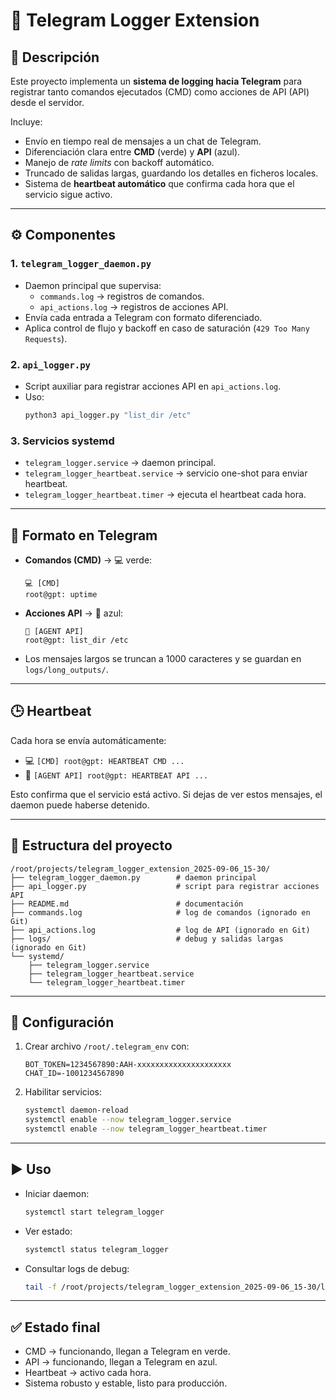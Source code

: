 # 📡 Telegram Logger Extension

## 📌 Descripción
Este proyecto implementa un **sistema de logging hacia Telegram** para registrar tanto comandos ejecutados (CMD) como acciones de API (API) desde el servidor.

Incluye:
- Envío en tiempo real de mensajes a un chat de Telegram.
- Diferenciación clara entre **CMD** (verde) y **API** (azul).
- Manejo de *rate limits* con backoff automático.
- Truncado de salidas largas, guardando los detalles en ficheros locales.
- Sistema de **heartbeat automático** que confirma cada hora que el servicio sigue activo.

---

## ⚙️ Componentes

### 1. `telegram_logger_daemon.py`
- Daemon principal que supervisa:
  - `commands.log` → registros de comandos.
  - `api_actions.log` → registros de acciones API.
- Envía cada entrada a Telegram con formato diferenciado.
- Aplica control de flujo y backoff en caso de saturación (`429 Too Many Requests`).

### 2. `api_logger.py`
- Script auxiliar para registrar acciones API en `api_actions.log`.
- Uso:
  ```bash
  python3 api_logger.py "list_dir /etc"
  ```

### 3. Servicios systemd
- `telegram_logger.service` → daemon principal.
- `telegram_logger_heartbeat.service` → servicio one-shot para enviar heartbeat.
- `telegram_logger_heartbeat.timer` → ejecuta el heartbeat cada hora.

---

## 🎨 Formato en Telegram

- **Comandos (CMD)** → 💻 verde:
  ```
  💻 [CMD]
  root@gpt: uptime
  ```

- **Acciones API** → 🤖 azul:
  ```
  🤖 [AGENT API]
  root@gpt: list_dir /etc
  ```

- Los mensajes largos se truncan a 1000 caracteres y se guardan en `logs/long_outputs/`.

---

## 🕒 Heartbeat
Cada hora se envía automáticamente:
- 💻 `[CMD] root@gpt: HEARTBEAT CMD ...`
- 🤖 `[AGENT API] root@gpt: HEARTBEAT API ...`

Esto confirma que el servicio está activo. Si dejas de ver estos mensajes, el daemon puede haberse detenido.

---

## 📂 Estructura del proyecto
```
/root/projects/telegram_logger_extension_2025-09-06_15-30/
├── telegram_logger_daemon.py        # daemon principal
├── api_logger.py                    # script para registrar acciones API
├── README.md                        # documentación
├── commands.log                     # log de comandos (ignorado en Git)
├── api_actions.log                  # log de API (ignorado en Git)
├── logs/                            # debug y salidas largas (ignorado en Git)
└── systemd/
    ├── telegram_logger.service
    ├── telegram_logger_heartbeat.service
    └── telegram_logger_heartbeat.timer
```

---

## 🔑 Configuración
1. Crear archivo `/root/.telegram_env` con:
   ```
   BOT_TOKEN=1234567890:AAH-xxxxxxxxxxxxxxxxxxxxx
   CHAT_ID=-1001234567890
   ```

2. Habilitar servicios:
   ```bash
   systemctl daemon-reload
   systemctl enable --now telegram_logger.service
   systemctl enable --now telegram_logger_heartbeat.timer
   ```

---

## ▶️ Uso
- Iniciar daemon:
  ```bash
  systemctl start telegram_logger
  ```
- Ver estado:
  ```bash
  systemctl status telegram_logger
  ```
- Consultar logs de debug:
  ```bash
  tail -f /root/projects/telegram_logger_extension_2025-09-06_15-30/logs/debug.log
  ```

---

## ✅ Estado final
- CMD → funcionando, llegan a Telegram en verde.
- API → funcionando, llegan a Telegram en azul.
- Heartbeat → activo cada hora.
- Sistema robusto y estable, listo para producción.